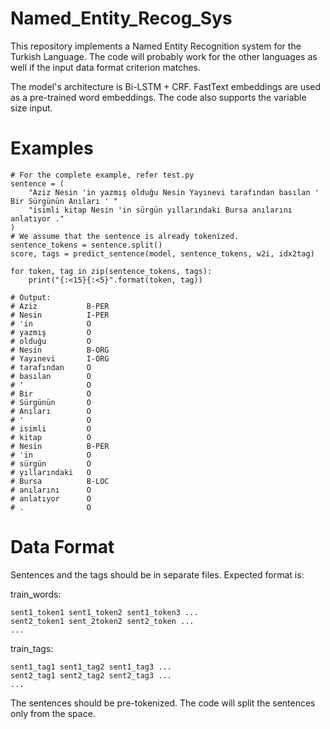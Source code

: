 # Named_Entity_Recog_Sys

This repository implements a Named Entity Recognition system for the Turkish Language. The code will probably work for the other languages as well if the input data format criterion matches.

The model's architecture is Bi-LSTM + CRF. FastText embeddings are used as a pre-trained word embeddings. The code also supports the variable size input.

# Examples
```
# For the complete example, refer test.py
sentence = (
    "Aziz Nesin 'in yazmış olduğu Nesin Yayınevi tarafından basılan ' Bir Sürgünün Anıları ' "
    "isimli kitap Nesin 'in sürgün yıllarındaki Bursa anılarını anlatıyor ."
)
# We assume that the sentence is already tokenized.
sentence_tokens = sentence.split()
score, tags = predict_sentence(model, sentence_tokens, w2i, idx2tag)

for token, tag in zip(sentence_tokens, tags):
    print("{:<15}{:<5}".format(token, tag))

# Output:
# Aziz           B-PER
# Nesin          I-PER
# 'in            O
# yazmış         O
# olduğu         O
# Nesin          B-ORG
# Yayınevi       I-ORG
# tarafından     O
# basılan        O
# '              O
# Bir            O
# Sürgünün       O
# Anıları        O
# '              O
# isimli         O
# kitap          O
# Nesin          B-PER
# 'in            O
# sürgün         O
# yıllarındaki   O
# Bursa          B-LOC
# anılarını      O
# anlatıyor      O
# .              O
```
# Data Format
Sentences and the tags should be in separate files. Expected format is:

train_words:
```
sent1_token1 sent1_token2 sent1_token3 ...
sent2_token1 sent_2token2 sent2_token ...
...
```

train_tags:
```
sent1_tag1 sent1_tag2 sent1_tag3 ...
sent2_tag1 sent2_tag2 sent2_tag3 ...
...
```
The sentences should be pre-tokenized. The code will split the sentences only from the space.
